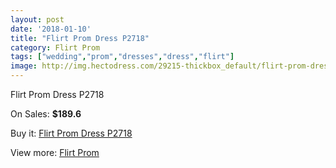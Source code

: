 ```yaml
---
layout: post
date: '2018-01-10'
title: "Flirt Prom Dress P2718"
category: Flirt Prom
tags: ["wedding","prom","dresses","dress","flirt"]
image: http://img.hectodress.com/29215-thickbox_default/flirt-prom-dress-p2718.jpg
---
```

Flirt Prom Dress P2718

On Sales: **$189.6**
<a href="https://www.hectodress.com/flirt-prom/13598-flirt-prom-dress-p2718.html"><amp-img layout="responsive" width="600" height="600" src="//img.hectodress.com/29215-thickbox_default/flirt-prom-dress-p2718.jpg" alt="Flirt Prom Dress P2718 0" /></a>
<a href="https://www.hectodress.com/flirt-prom/13598-flirt-prom-dress-p2718.html"><amp-img layout="responsive" width="600" height="600" src="//img.hectodress.com/29217-thickbox_default/flirt-prom-dress-p2718.jpg" alt="Flirt Prom Dress P2718 1" /></a>
<a href="https://www.hectodress.com/flirt-prom/13598-flirt-prom-dress-p2718.html"><amp-img layout="responsive" width="600" height="600" src="//img.hectodress.com/29216-thickbox_default/flirt-prom-dress-p2718.jpg" alt="Flirt Prom Dress P2718 2" /></a>

Buy it: [Flirt Prom Dress P2718](https://www.hectodress.com/flirt-prom/13598-flirt-prom-dress-p2718.html "Flirt Prom Dress P2718")

View more: [Flirt Prom](https://www.hectodress.com/223-flirt-prom "Flirt Prom")